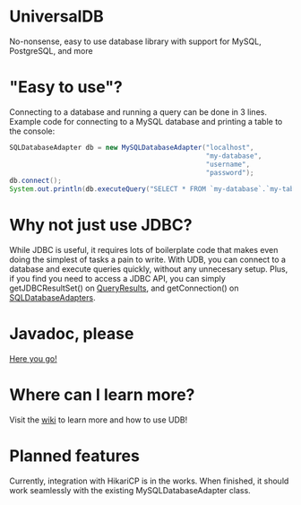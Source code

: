 # UniversalDB
No-nonsense, easy to use database library with support for MySQL, PostgreSQL, and more

# "Easy to use"?
Connecting to a database and running a query can be done in 3 lines.
Example code for connecting to a MySQL database and printing a table to the console:
```java
SQLDatabaseAdapter db = new MySQLDatabaseAdapter("localhost",
                                                 "my-database",
                                                 "username",
                                                 "password");
db.connect();
System.out.println(db.executeQuery("SELECT * FROM `my-database`.`my-table`").toString());
```

# Why not just use JDBC?
While JDBC is useful, it requires lots of boilerplate code that makes even doing the simplest of tasks a pain to write. With UDB, you can connect to a database and execute queries quickly, without any unnecesary setup. Plus, if you find you need to access a JDBC API, you can simply getJDBCResultSet() on [QueryResults](https://github.com/TermerMC/UniversalDB/blob/master/net/termer/udb/QueryResult.java), and getConnection() on [SQLDatabaseAdapters](https://github.com/TermerMC/UniversalDB/blob/master/net/termer/udb/sql/SQLDatabaseAdapter.java).

# Javadoc, please
[Here you go!](https://termer.net/javadoc/universaldb/)

# Where can I learn more?
Visit the [wiki](https://github.com/TermerMC/UniversalDB/wiki) to learn more and how to use UDB!

# Planned features
Currently, integration with HikariCP is in the works. When finished, it should work seamlessly with the existing MySQLDatabaseAdapter class.
